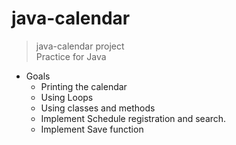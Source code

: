 # java-calendar
> java-calendar project
<br> Practice for Java

* Goals
  * Printing the calendar
  * Using Loops
  * Using classes and methods
  * Implement Schedule registration and search.
  * Implement Save function
